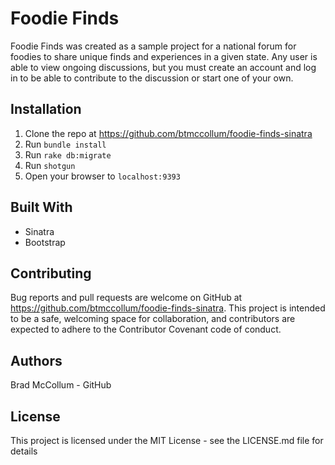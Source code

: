 # Foodie Finds
Foodie Finds was created as a sample project for a national forum for foodies to share unique finds and experiences in a given state. Any user is able to view ongoing discussions, but you must create an account and log in to be able to contribute to the discussion or start one of your own.

## Installation
1. Clone the repo at https://github.com/btmccollum/foodie-finds-sinatra
2. Run `bundle install`
3. Run `rake db:migrate`
4. Run `shotgun`
5. Open your browser to `localhost:9393`

## Built With
- Sinatra
- Bootstrap

## Contributing
Bug reports and pull requests are welcome on GitHub at https://github.com/btmccollum/foodie-finds-sinatra. This project is intended to be a safe, welcoming space for collaboration, and contributors are expected to adhere to the Contributor Covenant code of conduct.

## Authors
Brad McCollum - GitHub

## License
This project is licensed under the MIT License - see the LICENSE.md file for details